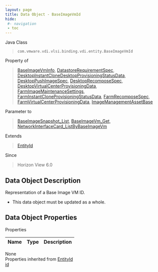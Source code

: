```yaml
---
layout: page
title: Data Object - BaseImageVmId
hide:
 #- navigation
 - toc
---
```


  
  
  



Java Class  
> `com.vmware.vdi.vlsi.binding.vdi.entity.BaseImageVmId`

Property of  
> [BaseImageVmInfo](vdi.utils.virtualcenter.BaseImageVm.BaseImageVmInfo.md#field_detail), [DatastoreRequirementSpec](vdi.utils.virtualcenter.Datastore.DatastoreRequirementSpec.md#field_detail), [DesktopInstantCloneDesktopProvisioningStatusData](vdi.resources.Desktop.InstantCloneProvisioningStatusData.md#field_detail), [DesktopPushImageSpec](vdi.resources.Desktop.PushImageSpec.md#field_detail), [DesktopRecomposeSpec](vdi.resources.Desktop.RecomposeSpec.md#field_detail), [DesktopVirtualCenterProvisioningData](vdi.resources.Desktop.VirtualCenterProvisioningData.md#field_detail), [FarmImageMaintenanceSettings](vdi.resources.Farm.ImageMaintenanceSettings.md#field_detail), [FarmInstantCloneProvisioningStatusData](vdi.resources.Farm.InstantCloneProvisioningStatusData.md#field_detail), [FarmRecomposeSpec](vdi.resources.Farm.RecomposeSpec.md#field_detail), [FarmVirtualCenterProvisioningData](vdi.resources.Farm.VirtualCenterProvisioningData.md#field_detail), [ImageManagementAssetBase](vdi.utils.imagemanagement.ImageManagementAsset.ImageManagementAssetBase.md#field_detail)

Parameter to  
> [BaseImageSnapshot_List](vdi.utils.virtualcenter.BaseImageSnapshot.md#list), [BaseImageVm_Get](vdi.utils.virtualcenter.BaseImageVm.md#get), [NetworkInterfaceCard_ListByBaseImageVm](vdi.utils.virtualcenter.NetworkInterfaceCard.md#listByBaseImageVm)

Extends  
> [EntityId](vdi.EntityId.md)

Since  
> Horizon View 6.0


## Data Object Description 

Representation of a Base Image VM ID. 

  * This data object must be updated as a whole.



## Data Object Properties

Properties

Name |  Type |  Description   
---|---|---  
None  
Properties inherited from [EntityId](vdi.EntityId.md)  
[id](vdi.EntityId.md#id)  
  
  
  
  
  

